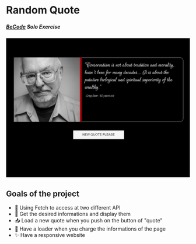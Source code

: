 # Random Quote

##### _[BeCode] Solo Exercise_
[![Test](https://github.com/Grards/random-quote/blob/main/assets/img/quote-random-example.JPG?raw=true)](https://github.com/Grards/random-quote/blob/main/assets/img/quote-random-example.JPG?raw=true)

## Goals of the project

- 🦸 Using Fetch to access at two different API
- 📑 Get the desired informations and display them
- 📥 Load a new quote when you push on the button of "quote"
- 💫 Have a loader when you charge the informations of the page
- ✨ Have a responsive website

[BeCode]: <https://github.com/becodeorg/CRL-Wilson-2/blob/main/1.TRAIL/2.The-Hill/3.Asynchrone/randomQuote.md>
  
